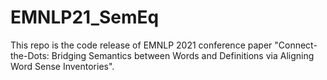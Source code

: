 # EMNLP21_SemEq
This repo is the code release of EMNLP 2021 conference paper "Connect-the-Dots: Bridging Semantics between Words and Definitions via Aligning Word Sense Inventories".
